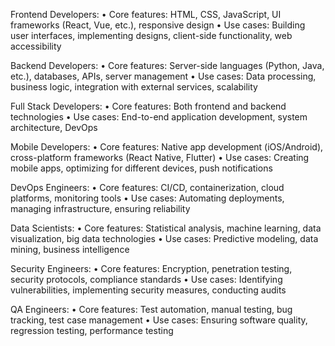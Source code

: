 Frontend Developers: • Core features: HTML, CSS, JavaScript, UI frameworks (React, Vue, etc.), responsive design • Use cases: Building user interfaces, implementing designs, client-side functionality, web accessibility

Backend Developers: • Core features: Server-side languages (Python, Java, etc.), databases, APIs, server management • Use cases: Data processing, business logic, integration with external services, scalability

Full Stack Developers: • Core features: Both frontend and backend technologies • Use cases: End-to-end application development, system architecture, DevOps

Mobile Developers: • Core features: Native app development (iOS/Android), cross-platform frameworks (React Native, Flutter) • Use cases: Creating mobile apps, optimizing for different devices, push notifications

DevOps Engineers: • Core features: CI/CD, containerization, cloud platforms, monitoring tools • Use cases: Automating deployments, managing infrastructure, ensuring reliability

Data Scientists: • Core features: Statistical analysis, machine learning, data visualization, big data technologies • Use cases: Predictive modeling, data mining, business intelligence

Security Engineers: • Core features: Encryption, penetration testing, security protocols, compliance standards • Use cases: Identifying vulnerabilities, implementing security measures, conducting audits

QA Engineers: • Core features: Test automation, manual testing, bug tracking, test case management • Use cases: Ensuring software quality, regression testing, performance testing
